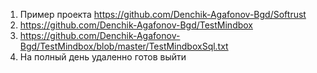 1. Пример проекта https://github.com/Denchik-Agafonov-Bgd/Softrust
2. https://github.com/Denchik-Agafonov-Bgd/TestMindbox
3. https://github.com/Denchik-Agafonov-Bgd/TestMindbox/blob/master/TestMindboxSql.txt
4. На полный день удаленно готов выйти
